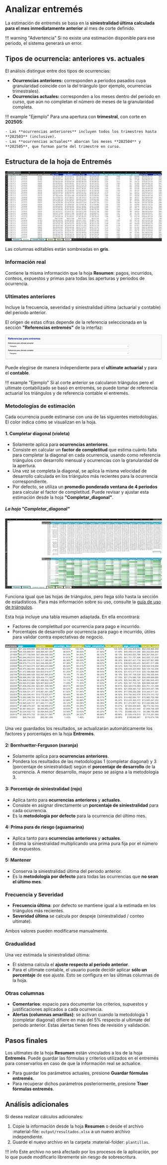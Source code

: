 # Analizar entremés

La estimación de entremés se basa en la **siniestralidad última calculada para el mes inmediatamente anterior** al mes de corte definido.

!!! warning "Advertencia"
    Si no existe una estimación disponible para ese periodo, el sistema generará un error.

## Tipos de ocurrencia: anteriores vs. actuales

El análisis distingue entre dos tipos de ocurrencias:

- **Ocurrencias anteriores:** corresponden a periodos pasados cuya granularidad coincide con la del triángulo (por ejemplo, ocurrencias trimestrales).
- **Ocurrencias actuales:** corresponden a los meses dentro del periodo en curso, que aún no completan el número de meses de la granularidad completa.

!!! example "Ejemplo"
    Para una apertura con **trimestral**, con corte en **202505**:

    - Las **ocurrencias anteriores** incluyen todos los trimestres hasta **202503** (inclusive).
    - Las **ocurrencias actuales** abarcan los meses **202504** y **202505**, que forman parte del trimestre en curso.

## Estructura de la hoja de Entremés

![Hoja entremés](../assets/plantilla/entremes.png)

Las columnas editables están sombreadas en **gris**.

### Información real

Contiene la misma información que la hoja **Resumen**: pagos, incurridos, conteos, expuestos y primas para todas las aperturas y periodos de ocurrencia.

### Ultimates anteriores

Incluye la frecuencia, severidad y siniestralidad última (actuarial y contable) del periodo anterior.

El origen de estas cifras depende de la referencia seleccionada en la sección **"Referencias entremés"** de la interfaz:

![Referencias entremés](../assets/frontend/referencias_entremes.png)

Puede elegirse de manera independiente para el **ultimate actuarial** y para el **contable**.

!!! example "Ejemplo"
    Si al corte anterior se calcularon triángulos pero el ultimate contabilizado se basó en entremés, se puede tomar de referencia actuarial los triángulos y de referencia contable el entremés.

### Metodologías de estimación

Cada ocurrencia puede estimarse con una de las siguientes metodologías. El color indica cómo se visualizan en la hoja.

#### 1. Completar diagonal (violeta)

- Solamente aplica para **ocurrencias anteriores**.
- Consiste en calcular un **factor de completitud** que estima cuánto falta para completar la diagonal en cada ocurrencia, usando como referencia triángulos con desarrollo mensual y ocurrencias con la granularidad de la apertura.
- Una vez se completa la diagonal, se aplica la misma velocidad de desarrollo calculada en los triángulos más recientes para la ocurrencia correspondiente.
- Por defecto, se utiliza un **promedio ponderado ventana de 4 periodos** para calcular el factor de completitud. Puede revisar y ajustar esta estimación desde la hoja **"Completar_diagonal"**.

##### La hoja "Completar_diagonal"

![Hoja completar diagonal](../assets/plantilla/completar_diagonal.png)

Funciona igual que las hojas de triángulos, pero llega sólo hasta la sección de estadísticos. Para más información sobre su uso, consulte la [guía de uso de triángulos](triangulos.md).

Esta hoja incluye una tabla resumen adaptada. En ella encontrará:

- Factores de completitud por ocurrencia para pago e incurrido.
- Porcentajes de desarrollo por ocurrencia para pago e incurrido, útiles para validar contra expectativas de negocio.

![Tabla resumen.](../assets/plantilla/resumen_completar_diagonal.png)

Una vez guardados los resultados, se actualizarán automáticamente los factores y porcentajes en la hoja **Entremés**.

#### 2: Bornhuetter-Ferguson (naranja)

- Solamente aplica para **ocurrencias anteriores**.
- Pondera los resultados de las metodologías 1 (completar diagonal) y 3 (porcentaje de siniestralidad) según el **porcentaje de desarrollo** de la ocurrencia. A menor desarrollo, mayor peso se asigna a la metodología 3.

#### 3: Porcentaje de siniestralidad (rojo)

- Aplica tanto para **ocurrencias anteriores** y **actuales**.
- Consiste en asignar directamente un **porcentaje de siniestralidad** para cada ocurrencia.
- Es la **metodología por defecto** para la ocurrencia del último mes.

#### 4: Prima pura de riesgo (aguamarina)

- Aplica tanto para **ocurrencias anteriores** y **actuales**.
- Estima la siniestralidad multiplicando una prima pura fija por el número de expuestos.

#### 5: Mantener

- Conserva la siniestralidad última del periodo anterior.
- Es la **metodología por defecto** para todas las ocurrencias que **no sean el último mes**.

### Frecuencia y Severidad

- **Frecuencia última**: por defecto se mantiene igual a la estimada en los triángulos más recientes.
- **Severidad última** se calcula por despeje (siniestralidad / conteo ultimate).

Ambos valores pueden modificarse manualmente.

### Gradualidad

Una vez estimada la siniestralidad última:

- El sistema calcula el **ajuste respecto al periodo anterior**.
- Para el ultimate contable, el usuario puede decidir aplicar **sólo un porcentaje** de ese ajuste. Esto se configura en las últimas columnas de la hoja.

### Otras columnas

- **Comentarios**: espacio para documentar los criterios, supuestos y justificaciones aplicados a cada ocurrencia.
- **Alertas (columnas amarillas)**: se activan cuando la metodología 1 (completar diagonal) difiere en más del 5% respecto al ultimate del periodo anterior. Estas alertas tienen fines de revisión y validación.

## Pasos finales

Los ultimates de la hoja **Resumen** están vinculados a los de la hoja **Entremés**. Puede guardar las fórmulas y criterios utilizados en el entremés para conservarlos en caso de que la información real se actualice.

- Para guardar los parámetros actuales, presione **Guardar fórmulas entremés**.
- Para recuperar dichos parámetros posteriormente, presione **Traer fórmulas entremés**.

## Análisis adicionales

Si desea realizar cálculos adicionales:

1. Copie la información desde la hoja **Resumen** o desde el archivo :material-file: `output/resultados.xlsx` a un nuevo archivo independiente.
2. Guarde el nuevo archivo en la carpeta :material-folder: `plantillas`.

!!! info
    Este archivo no será afectado por los procesos de la aplicación, por lo que puede modificarlo libremente sin riesgo de sobrescritura.
